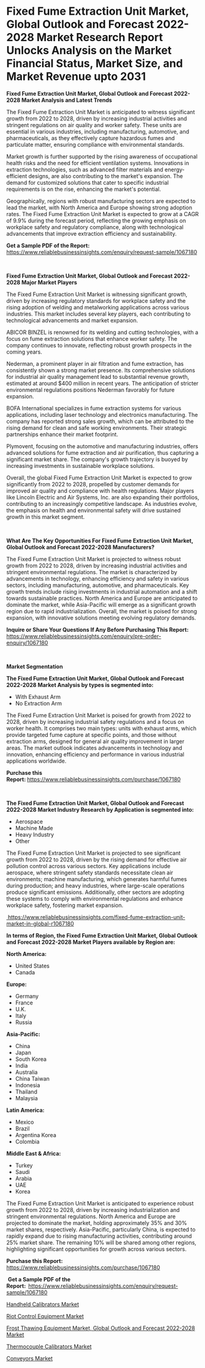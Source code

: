 <p><h1>Fixed Fume Extraction Unit Market, Global Outlook and Forecast 2022-2028 Market Research Report Unlocks Analysis on the Market Financial Status, Market Size, and Market Revenue upto 2031</h1></p><p><strong>Fixed Fume Extraction Unit Market, Global Outlook and Forecast 2022-2028 Market Analysis and Latest Trends</strong></p>
<p><p>The Fixed Fume Extraction Unit Market is anticipated to witness significant growth from 2022 to 2028, driven by increasing industrial activities and stringent regulations on air quality and worker safety. These units are essential in various industries, including manufacturing, automotive, and pharmaceuticals, as they effectively capture hazardous fumes and particulate matter, ensuring compliance with environmental standards. </p><p>Market growth is further supported by the rising awareness of occupational health risks and the need for efficient ventilation systems. Innovations in extraction technologies, such as advanced filter materials and energy-efficient designs, are also contributing to the market's expansion. The demand for customized solutions that cater to specific industrial requirements is on the rise, enhancing the market's potential. </p><p>Geographically, regions with robust manufacturing sectors are expected to lead the market, with North America and Europe showing strong adoption rates. The Fixed Fume Extraction Unit Market is expected to grow at a CAGR of 9.9% during the forecast period, reflecting the growing emphasis on workplace safety and regulatory compliance, along with technological advancements that improve extraction efficiency and sustainability.</p></p>
<p><strong>Get a Sample PDF of the Report:&nbsp;</strong> <a href="https://www.reliablebusinessinsights.com/enquiry/request-sample/1067180?utm_campaign=97&utm_medium=2&utm_source=Github&utm_content=ia&utm_term=17112024&utm_id=fixed-fume-extraction-unit-market-global-outlook-and-forecast-2022-2028">https://www.reliablebusinessinsights.com/enquiry/request-sample/1067180</a></p>
<p>&nbsp;</p>
<p><strong>Fixed Fume Extraction Unit Market, Global Outlook and Forecast 2022-2028 Major Market Players</strong></p>
<p><p>The Fixed Fume Extraction Unit Market is witnessing significant growth, driven by increasing regulatory standards for workplace safety and the rising adoption of welding and metalworking applications across various industries. This market includes several key players, each contributing to technological advancements and market expansion.</p><p>ABICOR BINZEL is renowned for its welding and cutting technologies, with a focus on fume extraction solutions that enhance worker safety. The company continues to innovate, reflecting robust growth prospects in the coming years.</p><p>Nederman, a prominent player in air filtration and fume extraction, has consistently shown a strong market presence. Its comprehensive solutions for industrial air quality management lead to substantial revenue growth, estimated at around $400 million in recent years. The anticipation of stricter environmental regulations positions Nederman favorably for future expansion.</p><p>BOFA International specializes in fume extraction systems for various applications, including laser technology and electronics manufacturing. The company has reported strong sales growth, which can be attributed to the rising demand for clean and safe working environments. Their strategic partnerships enhance their market footprint.</p><p>Plymovent, focusing on the automotive and manufacturing industries, offers advanced solutions for fume extraction and air purification, thus capturing a significant market share. The company's growth trajectory is buoyed by increasing investments in sustainable workplace solutions.</p><p>Overall, the global Fixed Fume Extraction Unit Market is expected to grow significantly from 2022 to 2028, propelled by customer demands for improved air quality and compliance with health regulations. Major players like Lincoln Electric and Air Systems, Inc. are also expanding their portfolios, contributing to an increasingly competitive landscape. As industries evolve, the emphasis on health and environmental safety will drive sustained growth in this market segment.</p></p>
<p>&nbsp;</p>
<p><strong>What Are The Key Opportunities For Fixed Fume Extraction Unit Market, Global Outlook and Forecast 2022-2028 Manufacturers?</strong></p>
<p><p>The Fixed Fume Extraction Unit Market is projected to witness robust growth from 2022 to 2028, driven by increasing industrial activities and stringent environmental regulations. The market is characterized by advancements in technology, enhancing efficiency and safety in various sectors, including manufacturing, automotive, and pharmaceuticals. Key growth trends include rising investments in industrial automation and a shift towards sustainable practices. North America and Europe are anticipated to dominate the market, while Asia-Pacific will emerge as a significant growth region due to rapid industrialization. Overall, the market is poised for strong expansion, with innovative solutions meeting evolving regulatory demands.</p></p>
<p><strong>Inquire or Share Your Questions If Any Before Purchasing This Report:</strong> <a href="https://www.reliablebusinessinsights.com/enquiry/pre-order-enquiry/1067180?utm_campaign=97&utm_medium=2&utm_source=Github&utm_content=ia&utm_term=17112024&utm_id=fixed-fume-extraction-unit-market-global-outlook-and-forecast-2022-2028">https://www.reliablebusinessinsights.com/enquiry/pre-order-enquiry/1067180</a></p>
<p>&nbsp;</p>
<p><strong>Market Segmentation</strong></p>
<p><strong>The Fixed Fume Extraction Unit Market, Global Outlook and Forecast 2022-2028 Market Analysis by types is segmented into:</strong></p>
<p><ul><li>With Exhaust Arm</li><li>No Extraction Arm</li></ul></p>
<p><p>The Fixed Fume Extraction Unit Market is poised for growth from 2022 to 2028, driven by increasing industrial safety regulations and a focus on worker health. It comprises two main types: units with exhaust arms, which provide targeted fume capture at specific points, and those without extraction arms, designed for general air quality improvement in larger areas. The market outlook indicates advancements in technology and innovation, enhancing efficiency and performance in various industrial applications worldwide.</p></p>
<p><strong>Purchase this Report:&nbsp;</strong><a href="https://www.reliablebusinessinsights.com/purchase/1067180?utm_campaign=97&utm_medium=2&utm_source=Github&utm_content=ia&utm_term=17112024&utm_id=fixed-fume-extraction-unit-market-global-outlook-and-forecast-2022-2028">https://www.reliablebusinessinsights.com/purchase/1067180</a></p>
<p>&nbsp;</p>
<p><strong>The Fixed Fume Extraction Unit Market, Global Outlook and Forecast 2022-2028 Market Industry Research by Application is segmented into:</strong></p>
<p><ul><li>Aerospace</li><li>Machine Made</li><li>Heavy Industry</li><li>Other</li></ul></p>
<p><p>The Fixed Fume Extraction Unit Market is projected to see significant growth from 2022 to 2028, driven by the rising demand for effective air pollution control across various sectors. Key applications include aerospace, where stringent safety standards necessitate clean air environments; machine manufacturing, which generates harmful fumes during production; and heavy industries, where large-scale operations produce significant emissions. Additionally, other sectors are adopting these systems to comply with environmental regulations and enhance workplace safety, fostering market expansion.</p></p>
<p><a href="https://www.reliablebusinessinsights.com/fixed-fume-extraction-unit-market-in-global-r1067180?utm_campaign=97&utm_medium=2&utm_source=Github&utm_content=ia&utm_term=17112024&utm_id=fixed-fume-extraction-unit-market-global-outlook-and-forecast-2022-2028">&nbsp;https://www.reliablebusinessinsights.com/fixed-fume-extraction-unit-market-in-global-r1067180</a></p>
<p><strong>In terms of Region, the Fixed Fume Extraction Unit Market, Global Outlook and Forecast 2022-2028 Market Players available by Region are:</strong></p>
<p>
    <p> <strong> North America: </strong>
        <ul>
            <li>United States</li>
            <li>Canada</li>
        </ul>
        </p> 
    <p> <strong> Europe: </strong>
        <ul>
            <li>Germany</li>
            <li>France</li>
            <li>U.K.</li>
            <li>Italy</li>
            <li>Russia</li>
        </ul>
        </p> 
    <p> <strong> Asia-Pacific: </strong>
        <ul>
            <li>China</li>
            <li>Japan</li>
            <li>South Korea</li>
            <li>India</li>
            <li>Australia</li>
            <li>China Taiwan</li>
            <li>Indonesia</li>
            <li>Thailand</li>
            <li>Malaysia</li>
        </ul>
        </p> 
    <p> <strong> Latin America: </strong>
        <ul>
            <li>Mexico</li>
            <li>Brazil</li>
            <li>Argentina Korea</li>
            <li>Colombia</li>
        </ul>
        </p> 
    <p> <strong> Middle East & Africa: </strong>
        <ul>
            <li>Turkey</li>
            <li>Saudi</li>
            <li>Arabia</li>
            <li>UAE</li>
            <li>Korea</li>
        </ul>
    </p>
    </p>
<p><p>The Fixed Fume Extraction Unit Market is anticipated to experience robust growth from 2022 to 2028, driven by increasing industrialization and stringent environmental regulations. North America and Europe are projected to dominate the market, holding approximately 35% and 30% market shares, respectively. Asia-Pacific, particularly China, is expected to rapidly expand due to rising manufacturing activities, contributing around 25% market share. The remaining 10% will be shared among other regions, highlighting significant opportunities for growth across various sectors.</p></p>
<p><strong>Purchase this Report: </strong><a href="https://www.reliablebusinessinsights.com/purchase/1067180?utm_campaign=97&utm_medium=2&utm_source=Github&utm_content=ia&utm_term=17112024&utm_id=fixed-fume-extraction-unit-market-global-outlook-and-forecast-2022-2028">https://www.reliablebusinessinsights.com/purchase/1067180</a></p>
<p>&nbsp;<strong>Get a Sample PDF of the Report:&nbsp;&nbsp;</strong><a href="https://www.reliablebusinessinsights.com/enquiry/request-sample/1067180?utm_campaign=97&utm_medium=2&utm_source=Github&utm_content=ia&utm_term=17112024&utm_id=fixed-fume-extraction-unit-market-global-outlook-and-forecast-2022-2028">https://www.reliablebusinessinsights.com/enquiry/request-sample/1067180</a></p>
<p><strong></strong></p>
<p><p><a href="https://issuu.com/reportprime-2/docs/handheld-calibrators-market-size-20_42f34ba18a8d03?utm_campaign=97&utm_medium=2&utm_source=Github&utm_content=ia&utm_term=17112024&utm_id=fixed-fume-extraction-unit-market-global-outlook-and-forecast-2022-2028">Handheld Calibrators Market</a></p><p><a href="https://www.linkedin.com/pulse/global-riot-control-equipment-industry-analysis-share-growth-t6ede?utm_campaign=97&utm_medium=2&utm_source=Github&utm_content=ia&utm_term=17112024&utm_id=fixed-fume-extraction-unit-market-global-outlook-and-forecast-2022-2028">Riot Control Equipment Market</a></p><p><a href="https://github.com/ParvinKhatun77/Market-Research-Report-List-1/blob/main/frost-thawing-equipment-market-global-outlook-and-forecast-2022-2028-market.md?utm_campaign=97&utm_medium=2&utm_source=Github&utm_content=ia&utm_term=17112024&utm_id=fixed-fume-extraction-unit-market-global-outlook-and-forecast-2022-2028">Frost Thawing Equipment Market, Global Outlook and Forecast 2022-2028 Market</a></p><p><a href="https://issuu.com/reportprime-2/docs/thermocouple-calibrators-market-siz_2de1c8ff37a6b5?utm_campaign=97&utm_medium=2&utm_source=Github&utm_content=ia&utm_term=17112024&utm_id=fixed-fume-extraction-unit-market-global-outlook-and-forecast-2022-2028">Thermocouple Calibrators Market</a></p><p><a href="https://www.linkedin.com/pulse/conveyors-market-outlook-current-assessment-future-projections-zdode?utm_campaign=97&utm_medium=2&utm_source=Github&utm_content=ia&utm_term=17112024&utm_id=fixed-fume-extraction-unit-market-global-outlook-and-forecast-2022-2028">Conveyors Market</a></p></p>